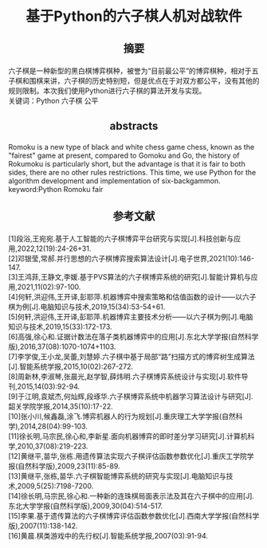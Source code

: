 # <p align="center">基于Python的六子棋人机对战软件</p>

## <p align="center">摘要</p>
六子棋是一种新型的黑白棋博弈棋种，被誉为“目前最公平”的博弈棋种，相对于五子棋和围棋来讲，六子棋的历史特别短，但是优点在于对双方都公平，没有其他的规则限制。本次我们使用Python进行六子棋的算法开发与实现。<br>
关键词：Python 六子棋 公平

## <p align="center">abstracts</p>
Romoku is a new type of black and white chess game chess, known as the "fairest" game at present, compared to Gomoku and Go, the history of Rokumoku is particularly short, but the advantage is that it is fair to both sides, there are no other rules restrictions. This time, we use Python for the algorithm development and implementation of six-backgammon.<br>
keyword:Python Romoku fair

## <p align="center">参考文献</p>
[1]段浴,王宛宛.基于人工智能的六子棋博弈平台研究与实现[J].科技创新与应用,2022,12(19):24-26+31.<br>
[2]邓银莹,常郝.并行思想的六子棋博弈搜索算法设计[J].电子世界,2021(10):146-147.<br>
[3]王鸿菲,王静文,李媛.基于PVS算法的六子棋博弈系统的研究[J].智能计算机与应用,2021,11(02):97-100.<br>
[4]何轩,洪迎伟,王开译,彭耶萍.机器博弈中搜索策略和估值函数的设计——以六子棋为例[J].电脑知识与技术,2019,15(34):53-54+61.<br>
[5]何轩,洪迎伟,王开译,彭耶萍.机器博弈主要技术分析——以六子棋为例[J].电脑知识与技术,2019,15(33):172-173.<br>
[6]高强,徐心和.证据计数法在落子类机器博弈中的应用[J].东北大学学报(自然科学版),2016,37(08):1070-1074+1103.<br>
[7]李学俊,王小龙,吴蕾,刘慧婷.六子棋中基于局部“路”扫描方式的博弈树生成算法[J].智能系统学报,2015,10(02):267-272.<br>
[8]周新林,李淑琴,张晨光,赵学智,薛炜明.六子棋博弈系统设计与实现[J].软件导刊,2015,14(03):92-94.<br>
[9]于江明,袁斌杰,何灿辉,段琢华.六子棋博弈系统中机器学习算法设计与研究[J].韶关学院学报,2014,35(10):17-22.<br>
[10]张小川,候鑫磊,涂飞.博弈机器人的行为规划[J].重庆理工大学学报(自然科学),2014,28(04):99-103.<br>
[11]徐长明,马宗民,徐心和,李新星.面向机器博弈的即时差分学习研究[J].计算机科学,2010,37(08):219-223.<br>
[12]黄继平,苗华,张栋.用遗传算法实现六子棋评估函数参数优化[J].重庆工学院学报(自然科学版),2009,23(11):85-89.<br>
[13]黄继平,张栋,苗华.六子棋智能博弈系统的研究与实现[J].电脑知识与技术,2009,5(25):7198-7200.<br>
[14]徐长明,马宗民,徐心和.一种新的连珠棋局面表示法及其在六子棋中的应用[J].东北大学学报(自然科学版),2009,30(04):514-517.<br>
[15]李果.基于遗传算法的六子棋博弈评估函数参数优化[J].西南大学学报(自然科学版),2007(11):138-142.<br>
[16]黄晨.棋类游戏中的先行权[J].智能系统学报,2007(03):91-94.<br>
